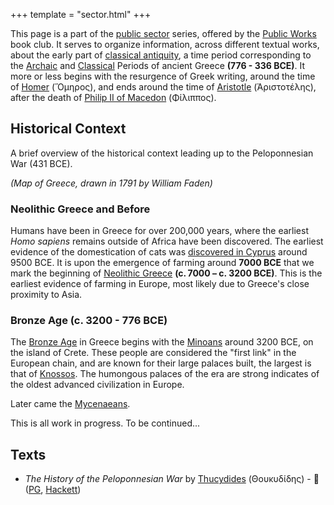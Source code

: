 +++
template = "sector.html"
+++

<!-- [![Map of Greece, drawn in 1791 by William Faden](/img/maps/map-of-greece-and-anadoli.webp "Map of Greece, drawn in 1791 by William Faden")](https://en.wikipedia.org/wiki/Minoan_civilization#/media/File:Map_of_Greece,_Archipelago_and_part_of_Anadoli;_Louis_Stanislas_d'Arcy_Delarochette_1791.jpg) -->

This page is a part of the [public sector](/#public-sectors) series, offered by the [Public Works](/) book club. It serves to organize information, across different textual works, about the early part of [classical antiquity](https://en.wikipedia.org/wiki/Classical_antiquity), a time period corresponding to the [Archaic](https://en.wikipedia.org/wiki/Archaic_Greece) and [Classical](https://en.wikipedia.org/wiki/Classical_Greece) Periods of ancient Greece __(776 - 336 BCE)__.  It more or less begins with the resurgence of Greek writing, around the time of [Homer](https://en.wikipedia.org/wiki/Homer) (Ὅμηρος), and ends around the time of [Aristotle](https://en.wikipedia.org/wiki/Aristotle) (Ἀριστοτέλης), after the death of [Philip II of Macedon](https://en.wikipedia.org/wiki/Philip_II_of_Macedon) (Φίλιππος).


## Historical Context

A brief overview of the historical context leading up to the Peloponnesian War (431 BCE).

_(Map of Greece, drawn in 1791 by William Faden)_

### Neolithic Greece and Before

Humans have been in Greece for over 200,000 years, where the earliest *Homo sapiens* remains outside of Africa have been discovered. The earliest evidence of the domestication of cats was [discovered in Cyprus](https://en.wikipedia.org/wiki/Domestication_of_the_cat#Archaeological_evidence) around 9500 BCE. It is upon the emergence of farming around __7000 BCE__ that we mark the beginning of [Neolithic Greece](https://en.wikipedia.org/wiki/Neolithic_Greece) __(c. 7000 – c. 3200 BCE)__. This is the earliest evidence of farming in Europe, most likely due to Greece's close proximity to Asia.

### Bronze Age (c. 3200 - 776 BCE)

The [Bronze Age](/https://en.wikipedia.org/wiki/Bronze_Age) in Greece begins with the [Minoans](https://en.wikipedia.org/wiki/Minoan_civilization) around 3200 BCE, on the island of Crete. These people are considered the "first link" in the European chain, and are known for their large palaces built, the largest is that of [Knossos](https://en.wikipedia.org/wiki/Knossos). The humongous palaces of the era are strong indicates of the oldest advanced civilization in Europe.

Later came the [Mycenaeans](https://en.wikipedia.org/wiki/Mycenaean_Greece).

This is all work in progress. To be continued...

## Texts

* _The History of the Peloponnesian War_ by [Thucydides](https://en.wikipedia.org/wiki/Thucydides) (Θουκυδίδης) - 🔗 ([PG](https://www.gutenberg.org/ebooks/7142), [Hackett](https://hackettpublishing.com/the-peloponnesian-war))